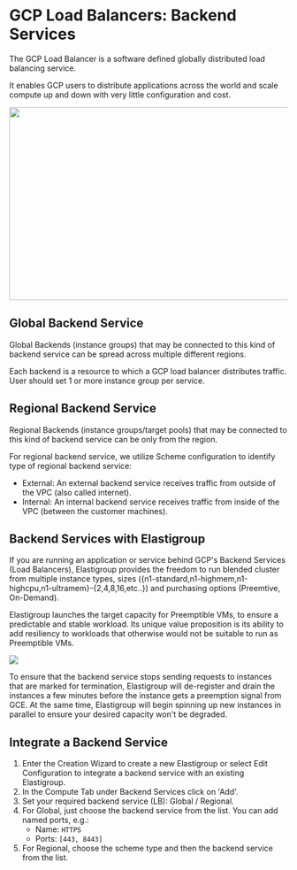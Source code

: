 # GCP Load Balancers: Backend Services

The GCP Load Balancer is a software defined globally distributed load balancing service.

It enables GCP users to distribute applications across the world and scale compute up and down with very little configuration and cost.

<img src="/elastigroup/_media/gcp-loadbalancers-01.png" width="620" height="349" />

## Global Backend Service

Global Backends (instance groups) that may be connected to this kind of backend service can be spread across multiple different regions.

Each backend is a resource to which a GCP load balancer distributes traffic. User should set 1 or more instance group per service.

## Regional Backend Service

Regional Backends (instance groups/target pools) that may be connected to this kind of backend service can be only from the region.

For regional backend service, we utilize Scheme configuration to identify type of regional backend service:

- External: An external backend service receives traffic from outside of the VPC (also called internet).
- Internal: An internal backend service receives traffic from inside of the VPC (between the customer machines).

## Backend Services with Elastigroup

If you are running an application or service behind GCP's Backend Services (Load Balancers), Elastigroup provides the freedom to run blended cluster from multiple instance types, sizes
({n1-standard,n1-highmem,n1-highcpu,n1-ultramem}-{2,4,8,16,etc..})
and purchasing options (Preemtive, On-Demand).

Elastigroup launches the target capacity for Preemptible VMs, to ensure a predictable and stable workload. Its unique value proposition is its ability to add resiliency to workloads that otherwise would not be suitable to run as Preemptible VMs.

<img src="/elastigroup/_media/gcp-loadbalancers-02.png" />

To ensure that the backend service stops sending requests to instances that are marked for termination, Elastigroup will de-register and drain the instances a few minutes before the instance gets a preemption signal from GCE. At the same time, Elastigroup will begin spinning up new instances in parallel to ensure your desired capacity won't be degraded.

## Integrate a Backend Service

1. Enter the Creation Wizard to create a new Elastigroup or select Edit Configuration to integrate a backend service with an existing Elastigroup.
2. In the Compute Tab under Backend Services click on 'Add'.
3. Set your required backend service (LB): Global / Regional.
4. For Global, just choose the backend service from the list. You can add named ports, e.g.:
   - Name: `HTTPS`
   - Ports: `[443, 8443]`
5. For Regional, choose the scheme type and then the backend service from the list.
